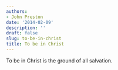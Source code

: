 ```yaml
---
authors:
- John Preston
date: '2014-02-09'
description: ''
draft: false
slug: to-be-in-christ
title: To be in Christ
---
```

To be in Christ is the ground of all salvation.



